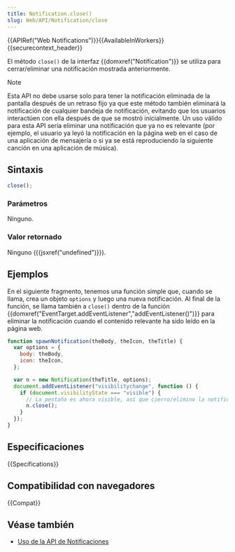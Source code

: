 ```yaml
---
title: Notification.close()
slug: Web/API/Notification/close
---
```


{{APIRef("Web Notifications")}}{{AvailableInWorkers}}{{securecontext_header}}

El método `close()` de la interfaz {{domxref("Notification")}} se utiliza para
cerrar/eliminar una notificación mostrada anteriormente.

> [!NOTE]
> Esta API no debe usarse solo para tener la notificación
> eliminada de la pantalla después de un retraso fijo ya que este método también eliminará la
> notificación de cualquier bandeja de notificación, evitando que los usuarios interactúen con ella
> después de que se mostró inicialmente. Un uso válido para esta API sería eliminar una
> notificación que ya no es relevante (por ejemplo, el usuario ya leyó la notificación
> en la página web en el caso de una aplicación de mensajería o si ya se está reproduciendo la siguiente canción
> en una aplicación de música).

## Sintaxis

```js
close();
```

### Parámetros

Ninguno.

### Valor retornado

Ninguno ({{jsxref("undefined")}}).

## Ejemplos

En el siguiente fragmento, tenemos una función simple que, cuando se llama, crea un
objeto `options` y luego una nueva notificación. Al final de la función, se
llama también a `close()` dentro de la
función {{domxref("EventTarget.addEventListener","addEventListener()")}} para eliminar la
notificación cuando el contenido relevante ha sido leído en la página web.

```js
function spawnNotification(theBody, theIcon, theTitle) {
  var options = {
    body: theBody,
    icon: theIcon,
  };

  var n = new Notification(theTitle, options);
  document.addEventListener("visibilitychange", function () {
    if (document.visibilityState === "visible") {
      // La pestaña es ahora visible, así que cierro/elimino la notificación obsoleta.
      n.close();
    }
  });
}
```

## Especificaciones

{{Specifications}}

## Compatibilidad con navegadores

{{Compat}}

## Véase también

- [Uso de la API de Notificaciones](/es/docs/Web/API/Notifications_API/Using_the_Notifications_API)
